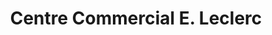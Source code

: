 ---
title: "Centre Commercial E. Leclerc"
url: /saint-martin-de-re/centre-commercial-e-leclerc/
shop: supermarché
---